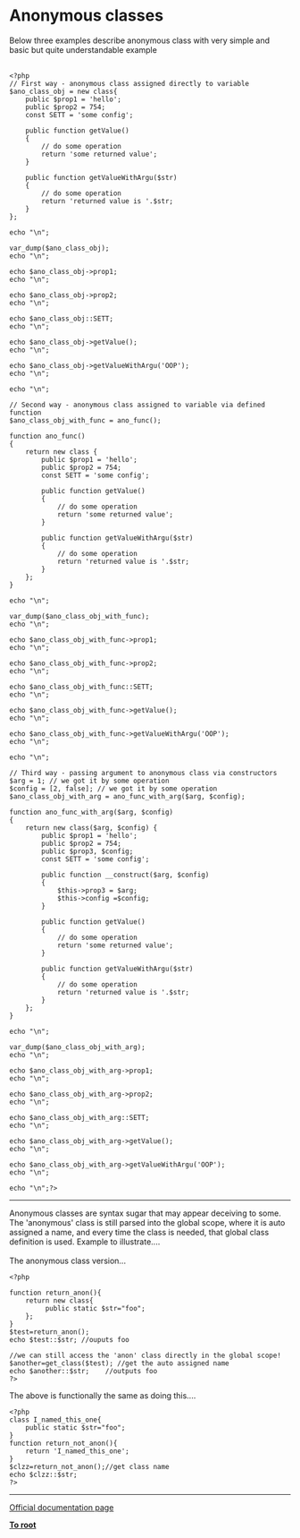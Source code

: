 # Anonymous classes



Below three examples describe anonymous class with very simple and basic but quite understandable example<br><br>

```
<?php
// First way - anonymous class assigned directly to variable
$ano_class_obj = new class{
    public $prop1 = 'hello';
    public $prop2 = 754;
    const SETT = 'some config';

    public function getValue()
    {
        // do some operation
        return 'some returned value';
    }

    public function getValueWithArgu($str)
    {
        // do some operation
        return 'returned value is '.$str;
    }
};

echo "\n";

var_dump($ano_class_obj);
echo "\n";

echo $ano_class_obj->prop1;
echo "\n";

echo $ano_class_obj->prop2;
echo "\n";

echo $ano_class_obj::SETT;
echo "\n";

echo $ano_class_obj->getValue();
echo "\n";

echo $ano_class_obj->getValueWithArgu('OOP');
echo "\n";

echo "\n";

// Second way - anonymous class assigned to variable via defined function
$ano_class_obj_with_func = ano_func();

function ano_func()
{
    return new class {
        public $prop1 = 'hello';
        public $prop2 = 754;
        const SETT = 'some config';

        public function getValue()
        {
            // do some operation
            return 'some returned value';
        }

        public function getValueWithArgu($str)
        {
            // do some operation
            return 'returned value is '.$str;
        }
    };
}

echo "\n";

var_dump($ano_class_obj_with_func);
echo "\n";

echo $ano_class_obj_with_func->prop1;
echo "\n";

echo $ano_class_obj_with_func->prop2;
echo "\n";

echo $ano_class_obj_with_func::SETT;
echo "\n";

echo $ano_class_obj_with_func->getValue();
echo "\n";

echo $ano_class_obj_with_func->getValueWithArgu('OOP');
echo "\n";

echo "\n";

// Third way - passing argument to anonymous class via constructors
$arg = 1; // we got it by some operation
$config = [2, false]; // we got it by some operation
$ano_class_obj_with_arg = ano_func_with_arg($arg, $config);

function ano_func_with_arg($arg, $config)
{
    return new class($arg, $config) {
        public $prop1 = 'hello';
        public $prop2 = 754;
        public $prop3, $config;
        const SETT = 'some config';

        public function __construct($arg, $config)
        {
            $this->prop3 = $arg;
            $this->config =$config;
        }

        public function getValue()
        {
            // do some operation
            return 'some returned value';
        }

        public function getValueWithArgu($str)
        {
            // do some operation
            return 'returned value is '.$str;
        }
    };
}

echo "\n";

var_dump($ano_class_obj_with_arg);
echo "\n";

echo $ano_class_obj_with_arg->prop1;
echo "\n";

echo $ano_class_obj_with_arg->prop2;
echo "\n";

echo $ano_class_obj_with_arg::SETT;
echo "\n";

echo $ano_class_obj_with_arg->getValue();
echo "\n";

echo $ano_class_obj_with_arg->getValueWithArgu('OOP');
echo "\n";

echo "\n";?>
```
  

---

Anonymous classes are syntax sugar that may appear deceiving to some.<br>The &apos;anonymous&apos; class is still parsed into the global scope, where it is auto assigned a name, and every time the class is needed, that global class definition is used.  Example to illustrate....<br><br>The anonymous class version...<br>

```
<?php

function return_anon(){
    return new class{
         public static $str="foo";  
    };
}
$test=return_anon();
echo $test::$str; //ouputs foo

//we can still access the 'anon' class directly in the global scope! 
$another=get_class($test); //get the auto assigned name
echo $another::$str;    //outputs foo
?>
```


The above is functionally the same as doing this....


```
<?php
class I_named_this_one{
    public static $str="foo";
}
function return_not_anon(){
    return 'I_named_this_one';
}
$clzz=return_not_anon();//get class name
echo $clzz::$str;
?>
```
  

---

[Official documentation page](https://www.php.net/manual/en/language.oop5.anonymous.php)

**[To root](/README.md)**